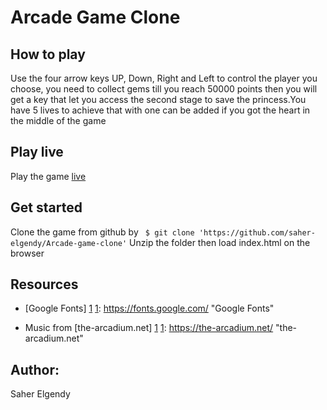 # Arcade Game Clone

## How to play
Use the four arrow keys UP, Down, Right and Left to control the player you choose,
you need to collect gems till you reach 50000 points then you will get a key that let you access the second stage to save the princess.You have 5 lives to achieve that with one can be added if you got the heart in the middle of the game


## Play live
Play the game [live][1]

[1]: https://saher-elgendy.github.io/Arcade-game-clone/      "live"

## Get started

Clone the game from github by ``` $ git clone 'https://github.com/saher-elgendy/Arcade-game-clone'```
Unzip the folder then load index.html on the browser

## Resources

* [Google Fonts] [1]
 [1]: https://fonts.google.com/ "Google Fonts"

* Music from [the-arcadium.net] [1]
[1]: https://the-arcadium.net/  "the-arcadium.net"


## Author:

Saher Elgendy

